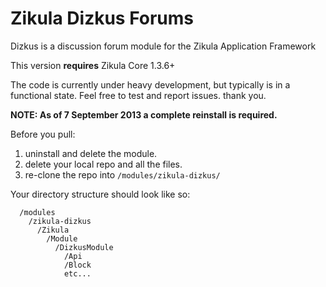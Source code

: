 Zikula Dizkus Forums
====================

Dizkus is a discussion forum module for the Zikula Application Framework

This version **requires** Zikula Core 1.3.6+

The code is currently under heavy development, but typically is in a functional
state. Feel free to test and report issues. thank you.

**NOTE: As of 7 September 2013 a complete reinstall is required.**

Before you pull:

  1. uninstall and delete the module.
  2. delete your local repo and all the files.
  3. re-clone the repo into `/modules/zikula-dizkus/`

Your directory structure should look like so:

```
  /modules
    /zikula-dizkus
      /Zikula
        /Module
          /DizkusModule
            /Api
            /Block
            etc...
```
